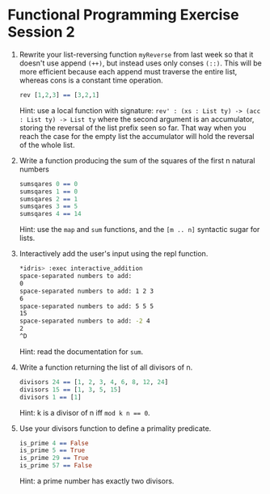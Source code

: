 # Functional Programming Exercise Session 2

 1. Rewrite your list-reversing function `myReverse` from last week so that it
    doesn't use append `(++)`, but instead uses only conses `(::)`.  This
    will be more efficient because each append must traverse the entire
    list, whereas cons is a constant time operation.
    ``` idris
    rev [1,2,3] == [3,2,1]
    ```
    Hint: use a local function with signature: `rev' : (xs : List ty) ->
    (acc : List ty) -> List ty` where the second argument is an
    accumulator, storing the reversal of the list prefix seen so far.
    That way when you reach the case for the empty list the accumulator
    will hold the reversal of the whole list.

 2. Write a function producing the sum of the squares of the first n natural numbers
    ``` idris
    sumsqares 0 == 0
    sumsqares 1 == 0
    sumsqares 2 == 1
    sumsqares 3 == 5
    sumsqares 4 == 14
    ```
    Hint: use the `map` and `sum` functions, and the `[m .. n]` syntactic sugar for lists.

 3. Interactively add the user's input using the repl function.
    ``` bash
    *idris> :exec interactive_addition
    space-separated numbers to add:
    0
    space-separated numbers to add: 1 2 3
    6
    space-separated numbers to add: 5 5 5
    15
    space-separated numbers to add: -2 4 
    2
    ^D
    ```
    Hint: read the documentation for `sum`.

 4. Write a function returning the list of all divisors of n.
    ``` idris
    divisors 24 == [1, 2, 3, 4, 6, 8, 12, 24]
    divisors 15 == [1, 3, 5, 15]
    divisors 1 == [1]
    ```
    Hint: k is a divisor of n iff `mod k n == 0`.

 5. Use your divisors function to define a primality predicate.
    ``` idris
    is_prime 4 == False
    is_prime 5 == True
    is_prime 29 == True
    is_prime 57 == False
    ```
    Hint: a prime number has exactly two divisors.
